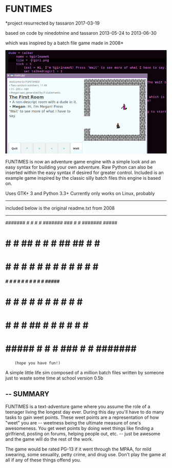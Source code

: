 FUNTIMES
==============
*project resurrected by tassaron 2017-03-19

based on code by ninedotnine and tassaron 2013-05-24 to 2013-06-30

which was inspired by a batch file game made in 2008*


![Screenshot](/screenshot.png?raw=true)

FUNTIMES is now an adventure game engine with a simple look and an easy syntax for building your own adventure. Raw Python can also be inserted within the easy syntax if desired for greater control. Included is an example game inspired by the classic silly batch files this engine is based on.

Uses GTK+ 3 and Python 3.3+
Currently only works on Linux, probably

-----------------------------------

included below is the original readme.txt from 2008

-----------------------------------


####### #     # #     # ####### ### #     # #######  #####
#       #     # ##    #    #     #  ##   ## #       #     #
#       #     # # #   #    #     #  # # # # #       #
#####   #     # #  #  #    #     #  #  #  # #####    #####
#       #     # #   # #    #     #  #     # #             #
#       #     # #    ##    #     #  #     # #       #     #
#        #####  #     #    #    ### #     # #######  #####
        (hope you have fun!)


A simple little life sim composed of a million batch files
written by someone just to waste some time at school
version 0.5b

--
SUMMARY
--
FUNTIMES is a text-adventure game where you assume the role of a teenager living the longest day ever. During this day you'll have to do many tasks to gain weet points. These weet points are a representation of how "weet" you are -- weetness being the ultimate measure of one's awesomeness. You get weet points by doing weet things like finding a girlfriend, posting on forums, helping people out, etc. -- just be awesome and the game will do the rest of the work.

The game would be rated PG-13 if it went through the MPAA, for mild swearing, some sexuality, petty crime, and drug use. Don't play the game at all if any of these things offend you.
